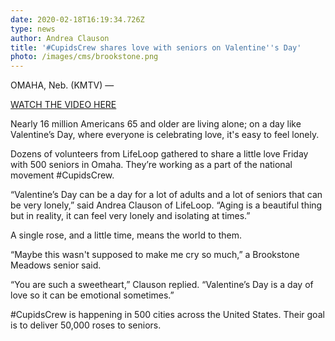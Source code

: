 ```yaml
---
date: 2020-02-18T16:19:34.726Z
type: news
author: Andrea Clauson
title: '#CupidsCrew shares love with seniors on Valentine''s Day'
photo: /images/cms/brookstone.png
---
```

OMAHA, Neb. (KMTV) —

[WATCH THE VIDEO HERE](https://www.3newsnow.com/news/local-news/cupidscrew-shares-love-with-seniors-on-valentines-day)

Nearly 16 million Americans 65 and older are living alone; on a day like Valentine’s Day, where everyone is celebrating love, it's easy to feel lonely.

Dozens of volunteers from LifeLoop gathered to share a little love Friday with 500 seniors in Omaha. They’re working as a part of the national movement #CupidsCrew.

“Valentine’s Day can be a day for a lot of adults and a lot of seniors that can be very lonely,” said Andrea Clauson of LifeLoop. “Aging is a beautiful thing but in reality, it can feel very lonely and isolating at times.”

A single rose, and a little time, means the world to them.

“Maybe this wasn't supposed to make me cry so much,” a Brookstone Meadows senior said.

“You are such a sweetheart,” Clauson replied. “Valentine’s Day is a day of love so it can be emotional sometimes.”

\#CupidsCrew is happening in 500 cities across the United States. Their goal is to deliver 50,000 roses to seniors.
